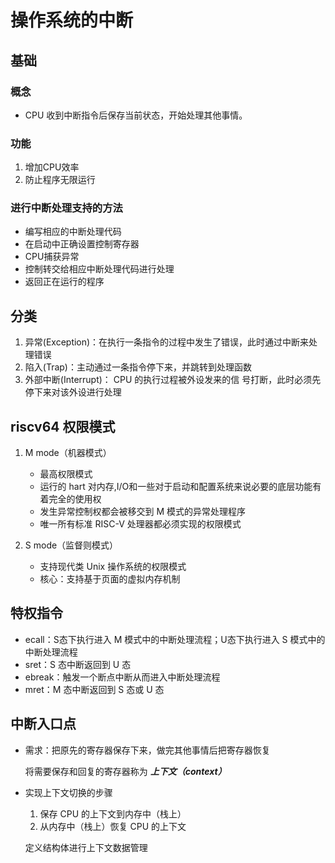 # 操作系统的中断



## 基础

### 概念
* CPU 收到中断指令后保存当前状态，开始处理其他事情。

### 功能
1. 增加CPU效率
2. 防止程序无限运行

### 进行中断处理支持的方法
* 编写相应的中断处理代码
* 在启动中正确设置控制寄存器
* CPU捕获异常
* 控制转交给相应中断处理代码进行处理
* 返回正在运行的程序



## 分类
1. 异常(Exception)：在执行一条指令的过程中发生了错误，此时通过中断来处理错误
2. 陷入(Trap)：主动通过一条指令停下来，并跳转到处理函数
3. 外部中断(Interrupt)： CPU 的执行过程被外设发来的信
号打断，此时必须先停下来对该外设进行处理



## riscv64 权限模式
1. M mode（机器模式）
    * 最高权限模式
    * 运行的 hart 对内存,I/O和一些对于启动和配置系统来说必要的底层功能有着完全的使用权
    * 发生异常控制权都会被移交到 M 模式的异常处理程序
    * 唯一所有标准 RISC-V 处理器都必须实现的权限模式

2. S mode（监督则模式）
    * 支持现代类 Unix 操作系统的权限模式
    * 核心：支持基于页面的虚拟内存机制



## 特权指令
* ecall：S态下执行进入 M 模式中的中断处理流程；U态下执行进入 S 模式中的中断处理流程
* sret：S 态中断返回到 U 态
* ebreak：触发一个断点中断从而进入中断处理流程
* mret：M 态中断返回到 S 态或 U 态



## 中断入口点
* 需求：把原先的寄存器保存下来，做完其他事情后把寄存器恢复
    
    将需要保存和回复的寄存器称为 ***上下文（context）*** 
* 实现上下文切换的步骤
    1. 保存 CPU 的上下文到内存中（栈上）
    2. 从内存中（栈上）恢复 CPU 的上下文

    定义结构体进行上下文数据管理

